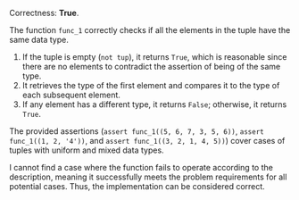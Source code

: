 Correctness: **True**.

The function `func_1` correctly checks if all the elements in the tuple have the same data type. 

1. If the tuple is empty (`not tup`), it returns `True`, which is reasonable since there are no elements to contradict the assertion of being of the same type.
2. It retrieves the type of the first element and compares it to the type of each subsequent element.
3. If any element has a different type, it returns `False`; otherwise, it returns `True`.

The provided assertions (`assert func_1((5, 6, 7, 3, 5, 6))`, `assert func_1((1, 2, '4'))`, and `assert func_1((3, 2, 1, 4, 5))`) cover cases of tuples with uniform and mixed data types. 

I cannot find a case where the function fails to operate according to the description, meaning it successfully meets the problem requirements for all potential cases. Thus, the implementation can be considered correct.